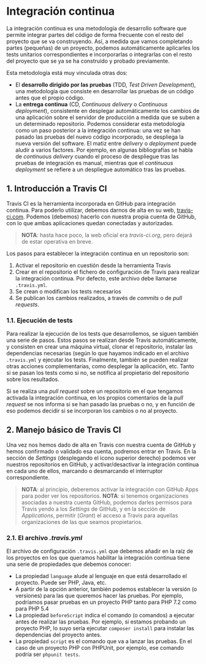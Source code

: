 # Integración continua

La integración continua es una metodología de desarrollo software que permite integrar partes del código de forma frecuente con el resto del proyecto que se va construyendo. Así, a medida que vamos completando partes (pequeñas) de un proyecto, podemos automáticamente aplicarles los tests unitarios correspondientes e incorporarlas o integrarlas con el resto del proyecto que se ya se ha construido y probado previamente.

Esta metodología está muy vinculada otras dos:

* El **desarrollo dirigido por las pruebas** (TDD, *Test Driven Development*), una metodología que consiste en desarrollar las pruebas de un código antes que el propio código.
* La **entrega continua** (CD, *Continuous delivery* o *Continuous deployment*), consistente en desplegar automáticamente los cambios de una aplicación sobre el servidor de producción a medida que se suben a un determinado repositorio. Podemos considerar esta metodología como un paso posterior a la integración continua: una vez se han pasado las pruebas del nuevo código incorporado, se despliega la nueva versión del software. El matiz entre *delivery* o *deployment* puede aludir a varios factores. Por ejemplo, en algunas bibliografías se habla de *continuous delivery* cuando el proceso de despliegue tras las pruebas de integración es manual, mientras que el *continuous deployment* se refiere a un despliegue automático tras las pruebas.

## 1. Introducción a Travis CI

Travis CI es la herramienta incorporada en GitHub para integración continua. Para poderlo utilizar, debemos darnos de alta en su web, [travis-ci.com](https://www.travis-ci.com/). Podemos (debemos) hacerlo con nuestra propia cuenta de GitHub, con lo que ambas aplicaciones quedan conectadas y autorizadas.

> **NOTA**: hasta hace poco, la web oficial era *travis-ci.org*, pero dejará de estar operativa en breve.

Los pasos para establecer la integración continua en un repositorio son:

1. Activar el repositorio en cuestión desde la herramienta Travis
2. Crear en el repositorio el fichero de configuración de Travis para realizar la integración continua. Por defecto, este archivo debe llamarse `.travis.yml`.
3. Se crean o modifican los tests necesarios
4. Se publican los cambios realizados, a través de *commits* o de *pull requests*.

### 1.1. Ejecución de tests

Para realizar la ejecución de los tests que desarrollemos, se siguen también una serie de pasos. Estos pasos se realizan desde Travis automáticamente, y consisten en crear una máquina virtual, clonar el repositorio, instalar las dependencias necesarias (según lo que hayamos indicado en el archivo `.travis.yml` y ejecutar los tests. Finalmente, también se pueden realizar otras acciones complementarias, como desplegar la aplicación, etc. Tanto si se pasan los tests como si no, se notifica al propietario del repositorio sobre los resultados.

Si se realiza una *pull request* sobre un repositorio en el que tengamos activada la integración continua, en los propios comentarios de la *pull request* se nos informa si se han pasado las pruebas o no, y en función de eso podemos decidir si se incorporan los cambios o no al proyecto.

## 2. Manejo básico de Travis CI

Una vez nos hemos dado de alta en Travis con nuestra cuenta de GitHub y hemos confirmado o validado esa cuenta, podremos entrar en Travis. En la sección de *Settings* (desplegando el icono superior derecho) podemos ver nuestros repositorios en GitHub, y activar/desactivar la integración continua en cada uno de ellos, marcando o desmarcando el interruptor correspondiente.

> **NOTA**: al principio, deberemos activar la integración con GitHub Apps para poder ver los repositorios.
> **NOTA**: si tenemos organizaciones asociadas a nuestra cuenta GitHub, podemos darles permisos para Travis yendo a los *Settings* de GitHub, y en la sección de *Applications*, permitir (*Grant*) el acceso a Travis para aquellas organizaciones de las que seamos propietarios.

### 2.1. El archivo *.travis.yml*

El archivo de configuración `.travis.yml` que debemos añadir en la raíz de los proyectos en los que queramos habilitar la integración continua tiene una serie de propiedades que debemos conocer:

* La propiedad `language` alude al lenguaje en que está desarrollado el proyecto. Puede ser PHP, Java, etc.
* A partir de la opción anterior, también podemos establecer la versión (o versiones) para las que queremos hacer las pruebas. Por ejemplo, podríamos pasar pruebas en un proyecto PHP tanto para PHP 7.2 como para PHP 5.4
* La propiedad `beforeScript` indica el comando (o comandos) a ejecutar antes de realizar las pruebas. Por ejemplo, si estamos probando un proyecto PHP, lo suyo sería ejecutar `composer install` para instalar las dependencias del proyecto antes.
* La propiedad `script` es el comando que va a lanzar las pruebas. En el caso de un proyecto PHP con PHPUnit, por ejemplo, ese comando podría ser `phpunit tests`.
